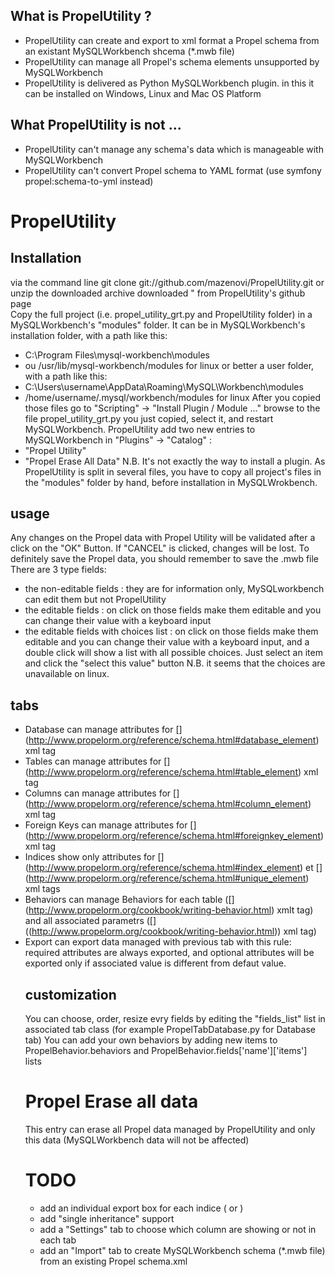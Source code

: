 What is PropelUtility ?
------------
* PropelUtility can create and export to xml format a Propel schema from an existant MySQLWorkbench shcema (*.mwb file) 
* PropelUtility can manage all Propel's schema elements unsupported by MySQLWorkbench
* PropelUtility is delivered as Python MySQLWorkbench plugin. in this it can be installed on Windows, Linux and Mac OS Platform

What PropelUtility is not ...
------------
* PropelUtility can't manage any schema's data which is manageable with MySQLWorkbench
* PropelUtility can't convert Propel schema to YAML format (use symfony propel:schema-to-yml instead)

PropelUtility
================

Installation
------------
via the command line
git clone git://github.com/mazenovi/PropelUtility.git
or unzip the downloaded archive downloaded " from PropelUtility's github page  
Copy the full project (i.e. propel_utility_grt.py and PropelUtility folder) in a MySQLWorkbench's "modules" folder.
It can be in MySQLWorkbench's installation folder, with a path like this:
* C:\Program Files\mysql-workbench\modules
* ou /usr/lib/mysql-workbench/modules for linux
or better a user folder, with a path like this:
* C:\Users\username\AppData\Roaming\MySQL\Workbench\modules
* /home/username/.mysql/workbench/modules for linux
After you copied those files go to "Scripting" -> "Install Plugin / Module ..." browse to the file propel_utility_grt.py you just copied, select it, and restart MySQLWorkbench.
PropelUtility add two new entries to MySQLWorkbench in "Plugins" -> "Catalog" :
* "Propel Utility"
* "Propel Erase All Data"
N.B. It's not exactly  the way to install a plugin. As PropelUtility is split in several files, you have to copy all project's files in the "modules" folder by hand, before installation in MySQLWrokbench.

usage
------------
Any changes on the Propel data with Propel Utility  will be validated after a click on the "OK" Button.
If "CANCEL" is clicked, changes will be lost.
To definitely save the Propel data, you should remember to save the .mwb file    
There are 3 type fields:
* the non-editable fields : they are for information only, MySQLworkbench can edit them but not PropelUtility
* the editable fields : on click on those fields make them editable and you can change their value with a keyboard input
* the editable fields with choices list : on click on those fields make them editable and you can change their value with a keyboard input, and a double click will show a list with all possible choices. Just select an item and click the "select this value" button
N.B. it seems that the choices are unavailable on linux.

tabs
------------
* Database can manage attributes for [<database />] (http://www.propelorm.org/reference/schema.html#database_element) xml tag  
* Tables can manage attributes for [<table />] (http://www.propelorm.org/reference/schema.html#table_element) xml tag 
* Columns can manage attributes for [<column />] (http://www.propelorm.org/reference/schema.html#column_element) xml tag 
* Foreign Keys can manage attributes for [<foreign-key />] (http://www.propelorm.org/reference/schema.html#foreignkey_element) xml tag 
* Indices show only attributes for  [<index />] (http://www.propelorm.org/reference/schema.html#index_element) et [<unique/>] (http://www.propelorm.org/reference/schema.html#unique_element) xml tags
* Behaviors can manage Behaviors for each table ([<behavior />] (http://www.propelorm.org/cookbook/writing-behavior.html) xmlt tag) and all associated parametrs ([<parameter />] ((http://www.propelorm.org/cookbook/writing-behavior.html)) xml tag)
* Export can export data managed with previous tab with this rule: required attributes are always exported, and optional attributes will be exported only if associated value is different from defaut value.

customization
------------
You can choose, order, resize evry fields by editing the "fields_list" list in associated tab class (for example PropelTabDatabase.py for Database tab) 
You can add your own behaviors by adding new items to PropelBehavior.behaviors and PropelBehavior.fields['name']['items'] lists

Propel Erase all data
================
This entry can erase all Propel data managed by PropelUtility and only this data (MySQLWorkbench data will not be affected)

TODO
================
* add an individual export box for each indice (<index /> or <unique />)
* add "single inheritance" support
* add a "Settings" tab to choose which column are showing or not in each tab 
* add an "Import" tab to create MySQLWorkbench schema (*.mwb file) from an existing Propel schema.xml